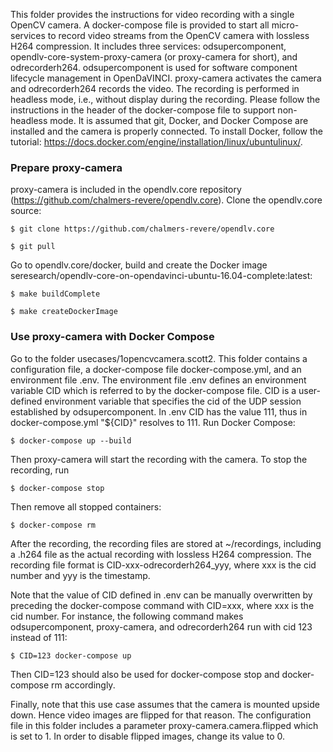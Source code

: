 This folder provides the instructions for video recording with a single OpenCV camera. A docker-compose file is provided to start all micro-services to record video streams from the OpenCV camera with lossless H264 compression. It includes three services: odsupercomponent, opendlv-core-system-proxy-camera (or proxy-camera for short), and odrecorderh264. odsupercomponent is used for software component lifecycle management in OpenDaVINCI. proxy-camera activates the camera and odrecorderh264 records the video. The recording is performed in headless mode, i.e., without display during the recording. Please follow the instructions in the header of the docker-compose file to support non-headless mode. It is assumed that git, Docker, and Docker Compose are installed and the camera is properly connected. To install Docker, follow the tutorial: https://docs.docker.com/engine/installation/linux/ubuntulinux/.
    
### Prepare proxy-camera

proxy-camera is included in the opendlv.core repository (https://github.com/chalmers-revere/opendlv.core). Clone the opendlv.core source:

    $ git clone https://github.com/chalmers-revere/opendlv.core
    
    $ git pull
    
Go to opendlv.core/docker, build and create the Docker image seresearch/opendlv-core-on-opendavinci-ubuntu-16.04-complete:latest:

    $ make buildComplete
    
    $ make createDockerImage
    
### Use proxy-camera with Docker Compose

Go to the folder usecases/1opencvcamera.scott2. This folder contains a configuration file, a docker-compose file docker-compose.yml, and an environment file .env. The environment file .env defines an environment variable CID which is referred to by the docker-compose file. CID is a user-defined environment variable that specifies the cid of the UDP session established by odsupercomponent. In .env CID has the value 111, thus in docker-compose.yml "${CID}" resolves to 111.  Run Docker Compose:
    
    $ docker-compose up --build

Then proxy-camera will start the recording with the camera. To stop the recording, run

    $ docker-compose stop
    
Then remove all stopped containers:

    $ docker-compose rm

After the recording, the recording files are stored at ~/recordings, including a .h264 file as the actual recording with lossless H264 compression. The recording file format is CID-xxx-odrecorderh264_yyy, where xxx is the cid number and yyy is the timestamp.

Note that the value of CID defined in .env can be manually overwritten by preceding the docker-compose command with CID=xxx, where xxx is the cid number. For instance, the following command makes odsupercomponent, proxy-camera, and odrecorderh264 run with cid 123 instead of 111:

    $ CID=123 docker-compose up
    
Then CID=123 should also be used for docker-compose stop and docker-compose rm accordingly.

Finally, note that this use case assumes that the camera is mounted upside down. Hence video images are flipped for that reason. The configuration file in this folder includes a parameter proxy-camera.camera.flipped which is set to 1. In order to disable flipped images, change its value to 0.

